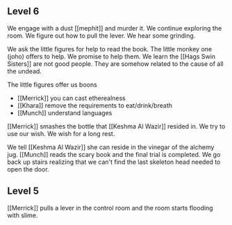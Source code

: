 ## Level 6

We engage with a dust [[mephit]] and murder it. We continue exploring the room. We figure out how to pull the lever. We hear some grinding.

 We ask the little figures for help to read the book. The little monkey one (joho) offers to help. We promise to help them. We learn the [[Hags Swin Sisters]] are not good people. They are somehow related to the cause of all the undead.

The little figures offer us boons
- [[Merrick]] you can cast etherealness
- [[Khara]] remove the requirements to eat/drink/breath
- [[Munch]] understand languages

[[Merrick]] smashes the bottle that [[Keshma Al Wazir]] resided in. We try to use our wish. We wish for a long rest.

We tell [[Keshma Al Wazir]] she can reside in the vinegar of the alchemy jug. [[Munch]] reads the scary book and the final trial is completed. We go back up stairs realizing that we can't find the last skeleton head needed to open the door.

## Level 5

[[Merrick]] pulls a lever in the control room and the room starts flooding with slime.
